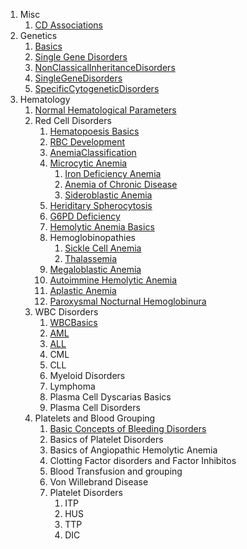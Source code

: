 1. Misc
	1. [CD Associations](Pathology/Misc/CDAssociations.md)
2. Genetics
	1. [Basics](Pathology/Genetics/Basics.md)
	2. [Single Gene Disorders](Pathology/Genetics/SingleGeneDisorders)
	3. [NonClassicalInheritanceDisorders](Pathology/Genetics/NonClassicalInheritanceDisorders.md)
	4. [SingleGeneDisorders](Pathology/Genetics/SingleGeneDisorders.md)
	5. [SpecificCytogeneticDisorders](Pathology/Genetics/SpecificCytogeneticDisorders.md)
3. Hematology
	1. [Normal Hematological Parameters](Pathology/Hematology/RBC/HematParams.md)
	2. Red Cell Disorders
		1. [Hematopoesis Basics](Pathology/Hematology/RBC/HematopoesisBasics.md)
		2. [RBC Development](Pathology/Hematology/RBC/RBCDevelopment.md)
		3. [AnemiaClassification](Pathology/Hematology/RBC/AnemiaClassification.md)
		4. [Microcytic Anemia](Pathology/Hematology/RBC/MicrocyticAnemia.md)
			1. [Iron Deficiency Anemia](Pathology/Hematology/RBC/MicrocyticAnemia.md#Iron%20Deficiency%20Anemia)
			2. [Anemia of Chronic Disease](Pathology/Hematology/RBC/MicrocyticAnemia.md#Anemia%20of%20Chronic%20Disease)
			3. [Sideroblastic Anemia](Pathology/Hematology/RBC/MicrocyticAnemia.md#Sideroblastic%20Anemia)
		5. [Heriditary Spherocytosis](Pathology/Hematology/RBC/HeriditarySpherocytosis.md)
		6. [G6PD Deficiency](Pathology/Hematology/RBC/G6PDDeficiency.md)
		7. [Hemolytic Anemia Basics](Pathology/Hematology/RBC/HemolyticAnemiaBasics.md)
		8. Hemoglobinopathies
			1. [Sickle Cell Anemia](Pathology/Hematology/RBC/SickleCellAnemia.md)
			2. [Thalassemia](Pathology/Hematology/RBC/Thalassemia.md)
		9. [Megaloblastic Anemia](Pathology/Hematology/RBC/MegaloblasticAnemia.md)
		10. [Autoimmine Hemolytic Anemia](Pathology/Hematology/RBC/AutoimmuneHemolyticAnemia.md)
		11. [Aplastic Anemia](Pathology/Hematology/RBC/AplasticAnemia)
		12. [Paroxysmal Nocturnal Hemoglobinura](Pathology/Hematology/RBC/PNH.md)
	3. WBC Disorders
		1. [WBCBasics](Pathology/Hematology/WBC/WBCBasics.md)
		2. [AML](Pathology/Hematology/WBC/AML.md)
		3. [ALL](Pathology/Hematology/WBC/ALL.md)
		4. CML
		5. CLL
		6. Myeloid Disorders
		7. Lymphoma
		8. Plasma Cell Dyscarias Basics
		9. Plasma Cell Disorders
	4. Platelets and Blood Grouping
		1. [Basic Concepts of Bleeding Disorders](Pathology/Hematology/BleedingAndBG/BasicConcepts.md)
		2. Basics of Platelet Disorders
		3. Basics of Angiopathic Hemolytic Anemia
		4. Clotting Factor disorders and Factor Inhibitos
		5. Blood Transfusion and grouping
		6. Von Willebrand Disease
		7. Platelet Disorders
			1. ITP
			2. HUS
			3. TTP
			4. DIC